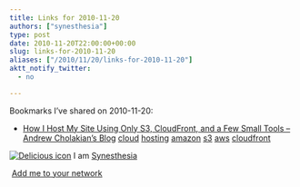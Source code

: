 ```yaml
---
title: Links for 2010-11-20
authors: ["synesthesia"]
type: post
date: 2010-11-20T22:00:00+00:00
slug: links-for-2010-11-20 
aliases: ["/2010/11/20/links-for-2010-11-20"]
aktt_notify_twitter:
  - no

---
```

Bookmarks I&#8217;ve shared on 2010-11-20:

  * [How I Host My Site Using Only S3, CloudFront, and a Few Small Tools &#8211; Andrew Cholakian&#8217;s Blog][1] 
    [cloud][2] [hosting][3] [amazon][4] [s3][5] [aws][6] [cloudfront][7] </li> </ul> 
    
    <p class="deliciouslink">
      <a href="https://del.icio.us/synesthesia" title="See all my bookmarks on del.icio.us"><img src="https://www.synesthesia.co.uk/images/deliciousicon.jpg" alt="Delicious icon" /></a>&nbsp;I am <a href="https://del.icio.us/synesthesia" title="See all my bookmarks on del.icio.us">Synesthesia</a>
    </p>
    
    <p class="deliciouslink">
      <a href="https://del.icio.us/network?add=synesthesia" title="Add me to your del.icio.us network"><img src="https://www.synesthesia.co.uk/images/add.gif" alt="" /></a>&nbsp;<a href="https://del.icio.us/network?add=synesthesia" title="Add me to your del.icio.us network">Add me to your network</a>
    </p>

 [1]: https://blog.andrewvc.com/how-i-switched-to-using-only-s3-and-cloudfron
 [2]: https://delicious.com/synesthesia/cloud
 [3]: https://delicious.com/synesthesia/hosting
 [4]: https://delicious.com/synesthesia/amazon
 [5]: https://delicious.com/synesthesia/s3
 [6]: https://delicious.com/synesthesia/aws
 [7]: https://delicious.com/synesthesia/cloudfront